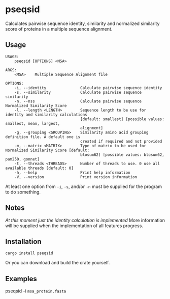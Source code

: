 # pseqsid
Calculates pairwise sequence identity, similarity and normalized similarity score of proteins in a multiple sequence alignment.

## Usage
```
USAGE:
    pseqsid [OPTIONS] <MSA>

ARGS:
    <MSA>    Multiple Sequence Alignment file

OPTIONS:
    -i, --identity               Calculate pairwise sequence identity
    -s, --similarity             Calculate pairwise sequence similarity
    -n, --nss                    Calculate pairwise sequence Normalized Similarity Score
    -l, --length <LENGTH>        Sequence length to be use for identity and similarity calculations
                                 [default: smallest] [possible values: smallest, mean, largest,
                                 alignment]
    -g, --grouping <GROUPING>    Similarity amino acid grouping definition file. A default one is
                                 created if required and not provided
    -m, --matrix <MATRIX>        Type of matrix to be used for Normalized Similarity Score [default:
                                 blosum62] [possible values: blosum62, pam250, gonnet]
    -t, --threads <THREADS>      Number of threads to use. 0 use all available threads [default: 0]
    -h, --help                   Print help information
    -V, --version                Print version information
```
At least one option from `-i`, `-s`, and/or `-n` must be supplied for the program to do something.

## Notes
*At this moment just the identity calculation is implemented*
More information will be supplied when the implementation of all features progress.

## Installation
`cargo install pseqsid`

Or you can download and build the crate yourself.

## Examples
pseqsid -i `msa_protein.fasta`
